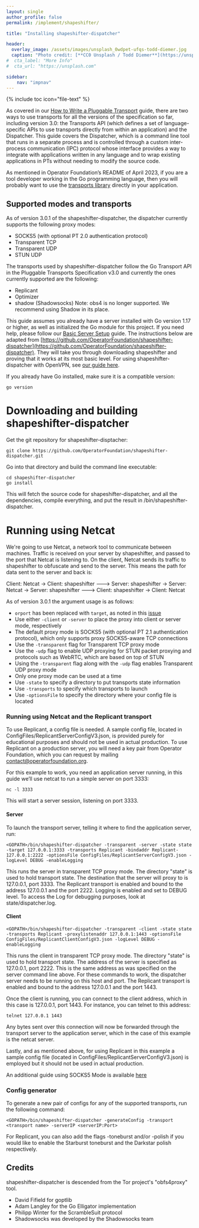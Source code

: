 ```yaml
---
layout: single
author_profile: false
permalink: /implement/shapeshifter/

title: "Installing shapeshifter-dispatcher"

header:
  overlay_image: /assets/images/unsplash_0wdpet-ufqs-todd-diemer.jpg
  caption: "Photo credit: [**CC0 Unsplash / Todd Diemer**](https://unsplash.com/@todd_diemer)"
#  cta_label: "More Info"
#  cta_url: "https://unsplash.com"

sidebar:
    nav: "impnav"
---
```


{% include toc icon="file-text" %}

As covered in our [How to Write a Pluggable Transport](/build/how) guide, there are two ways to use transports for all the versions of the specification so far, including version 3.0: the Transports API (which defines a set of language-specific APIs to use transports directly from within an application) and the Dispatcher. This guide covers the Dispatcher, which is a command line tool that runs in a separate process and is controlled through a custom inter-process communication (IPC) protocol whose interface provides a way to integrate with applications written in any language and to wrap existing applications in PTs without needing to modify the source code.

As mentioned in Operator Foundation’s README of April 2023, if you are a tool developer working in the Go programming language, then you will probably want to use the [transports library](https://github.com/OperatorFoundation/shapeshifter-transports) directly in your application.

## Supported modes and transports

As of version 3.0.1 of the shapeshifter-dispatcher, the dispatcher currently supports the following proxy modes:

- SOCKS5 (with optional PT 2.0 authentication protocol)
- Transparent TCP
- Transparent UDP
- STUN UDP

The transports used by shapeshifter-dispatcher follow the Go Transport API in the Pluggable Transports Specification v3.0 and currently the ones currently supported are the following:

- Replicant
- Optimizer
- shadow (Shadowsocks)
Note: obs4 is no longer supported. We recommend using Shadow in its place.


This guide assumes you already have a server installed with Go version 1.17 or higher, as well as initialized the Go module for this project. If you need help, please follow our [Basic Server Setup](/implement/basicserver#installing-go) guide. The instructions below are adapted from [https://github.com/OperatorFoundation/shapeshifter-dispatcher](https://github.com/OperatorFoundation/shapeshifter-dispatcher). They will take you through downloading shapeshifter and proving that it works at its most basic level. For using shapeshifter-dispatcher with OpenVPN, see [our guide here](/implement/openvpn).

If you already have Go installed, make sure it is a compatible version:
~~~~~
go version
~~~~~


# Downloading and building shapeshifter-dispatcher #

Get the git repository for shapeshifter-disptacher:

~~~~
git clone https://github.com/OperatorFoundation/shapeshifter-dispatcher.git
~~~~

Go into that directory and build the command line executable:

~~~~
cd shapeshifter-dispatcher
go install
~~~~
This will fetch the source code for shapeshifter-dispatcher, and all the dependencies, compile everything, and put the result in /bin/shapeshifter-dispatcher.


# Running using Netcat #

We're going to use Netcat, a network tool to communicate between machines. Traffic is received on your server by shapeshifter, and passed to the port that Netcat is listening to. On the client, Netcat sends its traffic to shapeshifter to obfuscate and send to the server. This means the path for data sent to the server and back is:

Client: Netcat -> Client: shapeshifter ---> Server: shapeshifter -> Server: Netcat -> Server: shapeshifter ---> Client: shapeshifter -> Client: Netcat

As of version 3.0.1 the argument usage is as follows:
- `orport` has been replaced with `target`, as noted in this [issue](https://github.com/Pluggable-Transports/Pluggable-Transports-website/issues/187)
- Use either `-client` or `-server` to place the proxy into client or server mode, respectively
 - The default proxy mode is SOCKS5 (with optional PT 2.1 authentication protocol), which only supports proxy SOCKS5-aware TCP connections
 - Use the `-transparent` flag for Transparent TCP proxy mode
 - Use the `-udp` flag to enable UDP proxying for STUN packet proxying and protocols such as WebRTC, which are based on top of STUN
 - Using the `-transparent` flag along with the `-udp` flag enables Transparent UDP proxy mode
 - Only one proxy mode can be used at a time
- Use `-state` to specify a directory to put transports state information
- Use `-transports` to specify which transports to launch
- Use `-optionsFile` to specify the directory where your config file is located

### Running using Netcat and the Replicant transport
To use Replicant, a config file is needed. A sample config file, located in ConfigFiles/ReplicantServerConfigV3.json, is provided purely for educational purposes and should not be used in actual production.
To use Replicant on a production server, you will need a key pair from Operator Foundation, which you can request by mailing [contact@operatorfoundation.org](mailto:contact@operatorfoundation.org).

For this example to work, you need an application server running, in this guide we’ll use netcat to run a simple server on port 3333:
~~~~~
nc -l 3333
~~~~~
This will start a server session, listening on port 3333.

#### Server
To launch the transport server, telling it where to find the application server, run:

~~~~
<GOPATH>/bin/shapeshifter-dispatcher -transparent -server -state state -target 127.0.0.1:3333 -transports Replicant -bindaddr Replicant-127.0.0.1:2222 -optionsFile ConfigFiles/ReplicantServerConfigV3.json -logLevel DEBUG -enableLogging
~~~~
This runs the server in transparent TCP proxy mode. The directory "state" is used to hold transport state. The destination that the server will proxy to is 127.0.0.1, port 3333. The Replicant transport is enabled and bound to the address 127.0.0.1 and the port 2222. Logging is enabled and set to DEBUG level. To access the Log for debugging purposes, look at state/dispatcher.log.

#### Client
~~~~
<GOPATH>/bin/shapeshifter-dispatcher -transparent -client -state state -transports Replicant -proxylistenaddr 127.0.0.1:1443 -optionsFile ConfigFiles/ReplicantClientConfigV3.json -logLevel DEBUG -enableLogging
~~~~
This runs the client in transparent TCP proxy mode. The directory "state" is used to hold transport state. The address of the server is specified as 127.0.0.1, port 2222. This is the same address as was specified on the server command line above. For these commands to work, the dispatcher server needs to be running on this host and port. The Replicant transport is enabled and bound to the address 127.0.0.1 and the port 1443.

Once the client is running, you can connect to the client address, which in this case is 127.0.0.1, port 1443. For instance, you can telnet to this address:
~~~~
telnet 127.0.0.1 1443
~~~~
Any bytes sent over this connection will now be forwarded through the transport server to the application server, which in the case of this example is the netcat server.

Lastly, and as mentioned above, for using Replicant in this example a sample config file (located in ConfigFiles/ReplicantServerConfigV3.json) is employed but it should not be used in actual production.

An additional guide using SOCKS5 Mode is available [here](https://github.com/OperatorFoundation/shapeshifter-dispatcher#running-in-socks5-mode)

### Config generator
To generate a new pair of configs for any of the supported transports, run the following command:
~~~~
<GOPATH>/bin/shapeshifter-dispatcher -generateConfig -transport <transport name> -serverIP <serverIP:Port>
~~~~

For Replicant, you can also add the flags -toneburst and/or -polish if you would like to enable the Starburst toneburst and the Darkstar polish respectively.

## Credits
shapeshifter-dispatcher is descended from the Tor project's "obfs4proxy" tool.

- David Fifield for goptlib
- Adam Langley for the Go Elligator implementation
- Philipp Winter for the ScrambleSuit protocol
- Shadowsocks was developed by the Shadowsocks team
